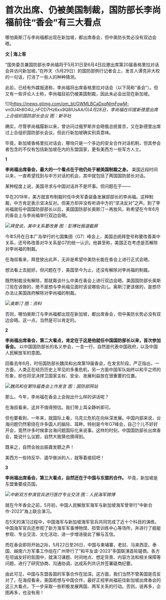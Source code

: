 # 首次出席、仍被美国制裁，国防部长李尚福前往“香会”有三大看点

哪怕奥斯汀与李尚福都出现在新加坡，都出席香会，但中美防长势必没有双边会晤。

**文 | 海上客**

“国务委员兼国防部长李尚福将于5月31日至6月4日应邀出席第20届香格里拉对话会并访问新加坡。”在昨天（5月29日）的国防部例行记者会上，发言人谭克非大校的一句话，打消了一些人的种种猜测。

此前，已经有外媒报道称，李尚福将出席香格里拉对话会（以下简称“香会”）。但又有一些评论人士称，李尚福目前仍被美国制裁，因此未必会出现在新加坡。

![](https://inews.gtimg.com/om_bt/GWMLBCaDxqNlmFowM-
vn0U4h8O4U_nFCD7Hz6xx9Q8lUsAA/0)_4月28日，李尚福在印度新德里出席上合组织国防部长会议 图：新华社_

确实，尽管李尚福履新以来，曾访问过俄罗斯并会晤俄总统普京，又在新德里出席过上合组织国防部长会议，但此行新加坡确实别具意味。

毕竟，新加坡香格里拉对话会，哪怕只是一个多边的安全合作对话机制，但其参会者包含的不仅有包括新加坡在内的东盟国家，更有美西方一些军方人士。

**1**

**李尚福出席香会，最大的一个看点在于他仍处于被美国制裁之身。** 美国近段时间以来，一直希望找到与中方对话的机会，其中就包括了两国国防部长对话。

某种程度上说，美国寻求与中国对话并不是坏事。但问题在于——

早在2018年，美方就宣布制裁时任中央军委装备发展部部长的李尚福。这种制裁，中方肯定表示坚决反对。但美方却并没有听进中方的“坚决反对”之声。到了李尚福就任中国国防部部长以后，美国国防部长奥斯汀一再放风，称希望在今年6月的香会上与李尚福举行双边会晤。

![](https://inews.gtimg.com/news_bt/OeSiAf11ykt0KrpbqXhDzkLYKtOLrMjNwSqAiS8tsbSBIAA/1000)_拜登说，美中关系要改善
图：彭博社报道截屏_

今年5月在日本广岛举行的七国集团（G7）峰会上，美国总统拜登号称要改善美中关系，还号称改善对华关系是G7的统一认识。他甚至称，美国正在考虑是否解除对李尚福的制裁。

在海叔看来，拜登放出此声，无非是希望中美防长能在香会上进行正式会晤。

想法看上去挺好。但问题在于，美国至今为止，还没有解除对李尚福的制裁。

既然制裁没有解除，那就甭谈什么中美在香会上进行双边会晤。美国国防部长奥斯汀现在该做的，绝不是想与李尚福见面时该说哪些词儿。奥斯汀更该做的，是想尽办法让美国政府解除对李尚福的制裁。

![](https://inews.gtimg.com/om_bt/OInbEW5qlm98bOicjAlr7aG09gW7tUXGEKPAIA7dZqDVAAA/1000)_奥斯汀
图：资料_

否则，哪怕奥斯汀与李尚福都出现在新加坡，都出席香会，但中美防长势必没有双边会晤。这一点，当然是可以肯定的。

**2**

**李尚福出席香会，第二大看点，肯定在于这是他就任中国国防部长以来，首次参加香会。**
以中国国防部长的名义参会，一言一行，自然是代表中国政府，以及中国人民解放军的意图。

回看去年6月，时任国防部长魏凤和出席第19届香会，在发言阶段，严正指出，一方面，人类正在经历历史上罕见的多重危机，另一方面中国军队始终以和平之师的形象，却也将坚决捍卫国家主权、安全、发展利益放在很重要的位置。

![](https://inews.gtimg.com/om_bt/OL2Y4cPR_yxiCODfZoAFjp0AC3HsN5h3sIKVJxWOiITvcAA/1000)_魏凤和在第19届香会上作发言
图：国防部网站_

那么，今年，李尚福在香会上会抛出什么样的讲话呢？

在海叔看来，这并不值得预估。我们带上耳朵静听即可。

但也要看到，一年来，就国际上看，乌克兰危机在向纵深发展。中国内部来说，台海问题仍然萦绕在许多国人的脑际、耳畔。特别是今年G7峰会，自己个儿不好好开会，竟然许多时候拿台海问题国际化来说事。这样的时刻，中国国防部长出席香会，能说什么议题，自然大致猜也猜得到。

既来之，自然会抛出振聋发聩之声！

美西方一些持反华、遏华做派的人，就等着接招吧！

**3**

**李尚福出席香会，第三大看点，自然还在于中国与东盟的合作。** 毕竟，新加坡是东盟重要成员国。

![](https://inews.gtimg.com/om_bt/O0_3X2NuT_JStcO44iKoNL48FBsgzdB4ga5SpZegJ0tGgAA/1000)_中新双方参演官兵进行医疗专业交流
图：人民海军微博_

就在今年香会之前，5月初，中国人民解放军海军与新加坡海军曾举行“中新合作-2023”海上联合演习。

在5天的演习过程中，中国海军与新加坡海军官兵共同完成了近十个科目的演练。中国海军官兵还参观了新方海军军事博物馆、损管训练中心等场所，并进行了舰艇参观、专业交流、文化活动，进一步增进彼此了解与互信。

而在香会即将开始之际，5月22日至26日，中国与柬埔寨、老挝、马来西亚、泰国、越南六方军事工作组在广州举行了“和平友谊-2023”多国联演首轮磋商。各方在坦诚友好的氛围中，就演习课题、时间地点、想定背景、内容方法和相关保障等问题，进行了研究协商、沟通协调，达成系列共识并签署磋商纪要。

由此可见，中国与东盟各国的军事合作在加深。这方面，我们当然不管美国是否反对了。在海叔看来，美国若想与中国合作，最好正视李尚福前往新加坡出席香会的这三大看点，下一步采取一些积极发展两国、两军关系的行动。否则，说再多，企图再多，也没有用！

